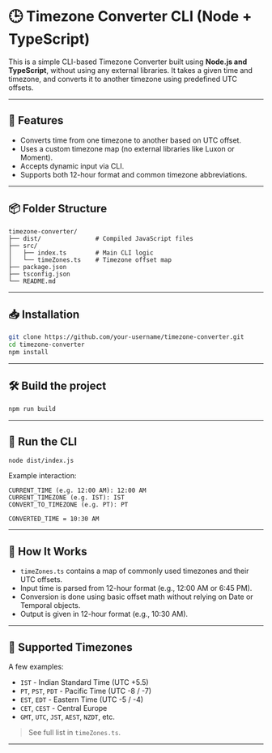 # 🕒 Timezone Converter CLI (Node + TypeScript)

This is a simple CLI-based Timezone Converter built using **Node.js and TypeScript**, without using any external libraries. It takes a given time and timezone, and converts it to another timezone using predefined UTC offsets.

---

## 🚀 Features

- Converts time from one timezone to another based on UTC offset.
- Uses a custom timezone map (no external libraries like Luxon or Moment).
- Accepts dynamic input via CLI.
- Supports both 12-hour format and common timezone abbreviations.

---

## 📦 Folder Structure

```
timezone-converter/
├── dist/               # Compiled JavaScript files
├── src/
│   ├── index.ts        # Main CLI logic
│   └── timeZones.ts    # Timezone offset map
├── package.json
├── tsconfig.json
└── README.md
```

---

## 📥 Installation

```bash
git clone https://github.com/your-username/timezone-converter.git
cd timezone-converter
npm install
```

---

## 🛠️ Build the project

```bash
npm run build
```

---

## 🧪 Run the CLI

```bash
node dist/index.js
```

Example interaction:

```
CURRENT_TIME (e.g. 12:00 AM): 12:00 AM
CURRENT_TIMEZONE (e.g. IST): IST
CONVERT_TO_TIMEZONE (e.g. PT): PT

CONVERTED_TIME = 10:30 AM
```

---

## 🧠 How It Works

- `timeZones.ts` contains a map of commonly used timezones and their UTC offsets.
- Input time is parsed from 12-hour format (e.g., 12:00 AM or 6:45 PM).
- Conversion is done using basic offset math without relying on Date or Temporal objects.
- Output is given in 12-hour format (e.g., 10:30 AM).

---

## 🧩 Supported Timezones

A few examples:

- `IST` - Indian Standard Time (UTC +5.5)
- `PT`, `PST`, `PDT` - Pacific Time (UTC -8 / -7)
- `EST`, `EDT` - Eastern Time (UTC -5 / -4)
- `CET`, `CEST` - Central Europe
- `GMT`, `UTC`, `JST`, `AEST`, `NZDT`, etc.

> See full list in `timeZones.ts`.

---
